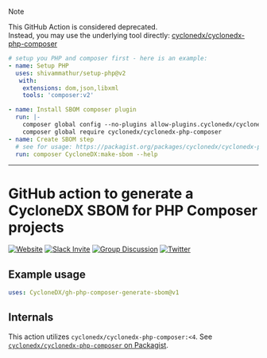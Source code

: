 > [!NOTE]
> This GitHub Action is considered deprecated.  
> Instead, you may use the underlying tool directly: [cyclonedx/cyclonedx-php-composer](https://packagist.org/packages/cyclonedx/cyclonedx-php-composer)
>
> ```yaml
> # setup you PHP and composer first - here is an example:
> - name: Setup PHP
>   uses: shivammathur/setup-php@v2
>    with:
>     extensions: dom,json,libxml
>     tools: 'composer:v2'
> 
> - name: Install SBOM composer plugin 
>   run: |-
>     composer global config --no-plugins allow-plugins.cyclonedx/cyclonedx-php-composer true
>     composer global require cyclonedx/cyclonedx-php-composer
> - name: Create SBOM step
>   # see for usage: https://packagist.org/packages/cyclonedx/cyclonedx-php-composer
>   run: composer CycloneDX:make-sbom --help
> ```

----

# GitHub action to generate a CycloneDX SBOM for PHP Composer projects

[![Website](https://img.shields.io/badge/https://-cyclonedx.org-blue.svg)](https://cyclonedx.org/)
[![Slack Invite](https://img.shields.io/badge/Slack-Join-blue?logo=slack&labelColor=393939)](https://cyclonedx.org/slack/invite)
[![Group Discussion](https://img.shields.io/badge/discussion-groups.io-blue.svg)](https://groups.io/g/CycloneDX)
[![Twitter](https://img.shields.io/twitter/url/http/shields.io.svg?style=social&label=Follow)](https://twitter.com/CycloneDX_Spec)


## Example usage

```yaml
uses: CycloneDX/gh-php-composer-generate-sbom@v1
```

## Internals

This action utilizes `cyclonedx/cyclonedx-php-composer:<4`. See [`cyclonedx/cyclonedx-php-composer` on Packagist](https://packagist.org/packages/cyclonedx/cyclonedx-php-composer).
